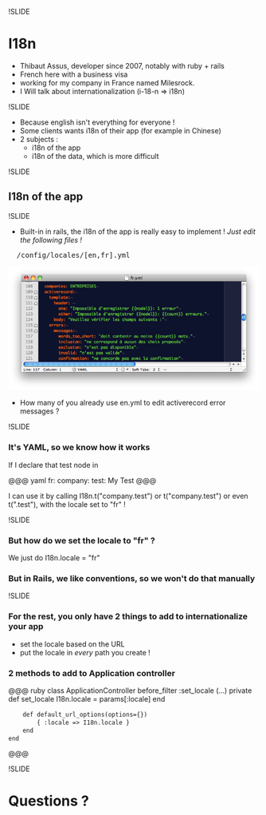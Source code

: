 !SLIDE

# I18n

* Thibaut Assus, developer since 2007, notably with ruby + rails
* French here with a business visa
* working for my company in France named Milesrock.
* I Will talk about internationalization (i-18-n => i18n)

!SLIDE

* Because english isn't everything for everyone !
* Some clients wants i18n of their app (for example in Chinese)
* 2 subjects :
  * i18n of the app
  * i18n of the data, which is more difficult

!SLIDE

## I18n of the app

!SLIDE

* Built-in in rails, the i18n of the app is really easy to implement !
*Just edit the following files !*

<pre>
  /config/locales/[en,fr].yml
</pre>

![I18n Fr.Yml](../images/i18n-fr.yml.png)

* How many of you already use en.yml to edit activerecord error messages ?

!SLIDE

### It's YAML, so we know how it works

If I declare that test node in

@@@ yaml
    fr:
        company:
            test: My Test
@@@

I can use it by calling I18n.t("company.test") or t("company.test") or even t(".test"),
with the locale set to "fr" !

!SLIDE

### But how do we set the locale to "fr" ?

We just do I18n.locale = "fr"

### But in Rails, we like conventions, so we won't do that manually

!SLIDE
### For the rest, you only have 2 things to add to internationalize your app

* set the locale based on the URL
* put the locale in *every* path you create !

### 2 methods to add to Application controller

@@@ ruby
    class ApplicationController
        before_filter :set_locale
        (...)
        private
        def set_locale
            I18n.locale = params[:locale]
        end

        def default_url_options(options={})
            { :locale => I18n.locale }
        end
    end
@@@

!SLIDE

# Questions ?